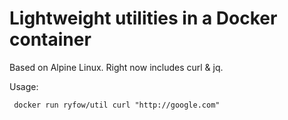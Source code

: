 # Lightweight utilities in a Docker container

Based on Alpine Linux. Right now includes curl & jq.

Usage:

     docker run ryfow/util curl "http://google.com"



